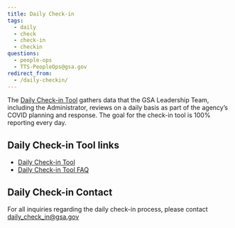 ```yaml
---
title: Daily Check-in
tags:
  - daily
  - check
  - check-in
  - checkin
questions:
  - people-ops
  - TTS-PeopleOps@gsa.gov
redirect_from:
  - /daily-checkin/
---
```


The [Daily Check-in Tool](https://docs.google.com/forms/d/e/1FAIpQLSfYiHZUx3FzMtK8pWr6uaq8G3thltGK7hUaGmyhDLBSERfx2w/viewform) gathers data that the GSA Leadership Team, including the Administrator, reviews on a daily basis as part of the agency’s COVID planning and response. The goal for the check-in tool is 100% reporting every day.

## Daily Check-in Tool links

- [Daily Check-in Tool](https://docs.google.com/forms/d/e/1FAIpQLSfYiHZUx3FzMtK8pWr6uaq8G3thltGK7hUaGmyhDLBSERfx2w/viewform)
- [Daily Check-in Tool FAQ](https://docs.google.com/document/d/1vlzoHxjd3VeSpG-UOKvyTi1EeIHzn4nRrRcpnIdXvio/edit)

## Daily Check-in Contact

For all inquiries regarding the daily check-in process, please contact [daily_check_in@gsa.gov](mailto:daily_check_in@gsa.gov)
